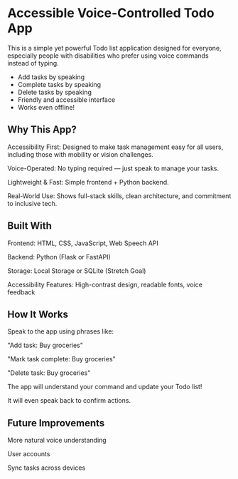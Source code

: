 # Accessible Voice-Controlled Todo App

This is a simple yet powerful Todo list application designed for everyone, especially people with disabilities who prefer using voice commands instead of typing.
 
- Add tasks by speaking
- Complete tasks by speaking
- Delete tasks by speaking
- Friendly and accessible interface
- Works even offline!

## Why This App?
Accessibility First: Designed to make task management easy for all users, including those with mobility or vision challenges.

Voice-Operated: No typing required — just speak to manage your tasks.

Lightweight & Fast: Simple frontend + Python backend.

Real-World Use: Shows full-stack skills, clean architecture, and commitment to inclusive tech.

## Built With
Frontend: HTML, CSS, JavaScript, Web Speech API

Backend: Python (Flask or FastAPI)

Storage: Local Storage or SQLite (Stretch Goal)

Accessibility Features: High-contrast design, readable fonts, voice feedback

## How It Works
Speak to the app using phrases like:

"Add task: Buy groceries"

"Mark task complete: Buy groceries"

"Delete task: Buy groceries"

The app will understand your command and update your Todo list!

It will even speak back to confirm actions.

## Future Improvements
More natural voice understanding

User accounts

Sync tasks across devices
